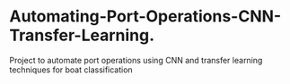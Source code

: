 # Automating-Port-Operations-CNN-Transfer-Learning.
Project to automate port operations using CNN and transfer learning techniques for boat classification
